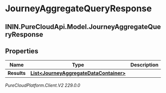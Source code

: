# JourneyAggregateQueryResponse

## ININ.PureCloudApi.Model.JourneyAggregateQueryResponse

## Properties

|Name | Type | Description | Notes|
|------------ | ------------- | ------------- | -------------|
| **Results** | [**List&lt;JourneyAggregateDataContainer&gt;**](JourneyAggregateDataContainer) |  | [optional] |



_PureCloudPlatform.Client.V2 229.0.0_
